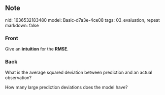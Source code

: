 ## Note
nid: 1636532183480
model: Basic-d7a3e-4ce08
tags: 03_evaluation, repeat
markdown: false

### Front
Give an <b>intuition</b> for the <b>RMSE</b>.

### Back
What is the average squared deviation between prediction and an
actual observation?
<div>
  How many large prediction deviations does the model have?
</div>
